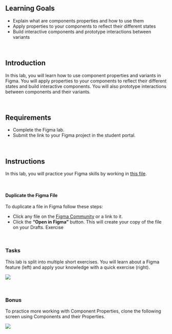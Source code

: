 <!-- # LAB | Figma: Component Properties and Variants -->

## Learning Goals
- Explain what are components properties and how to use them
- Apply properties to your components to reflect their different states
- Build interactive components and prototype interactions between variants

<br>

## Introduction

In this lab, you will learn how to use component properties and variants in Figma. You will apply properties to your components to reflect their different states and build interactive components. You will also prototype interactions between components and their variants.

<br>

## Requirements

- Complete the Figma lab.
- Submit the link to your Figma project in the student portal.

<br>

## Instructions

In this lab, you will practice your Figma skills by working in [this file](https://www.figma.com/community/file/1357412782503476471/figma-labs-component-properties-and-variants).

<br>

#### Duplicate the Figma File

To duplicate a file in Figma follow these steps:
- Click any file on the [Figma Community](https://www.figma.com/community) or a link to it.
- Click the **“Open in Figma”** button. This will create your copy of the file on your Drafts.
Exercise

<br>

### Tasks

This lab is split into multiple short exercises. You will learn about a Figma feature (left) and apply your knowledge with a quick exercise (right).

![](https://education-team-2020.s3.eu-west-1.amazonaws.com/uxui/component-properties-example.png)


<br>

### Bonus

To practice more working with Component Properties, clone the following screen using Components and their Properties.

![](https://education-team-2020.s3.eu-west-1.amazonaws.com/uxui/component-properties-extra.png)